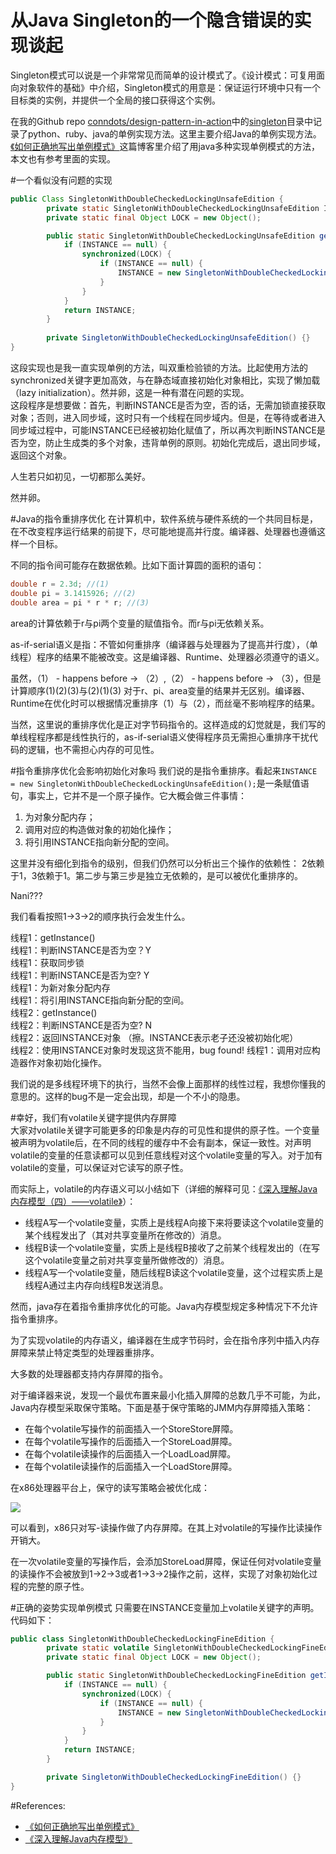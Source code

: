 从Java Singleton的一个隐含错误的实现谈起
============
Singleton模式可以说是一个非常常见而简单的设计模式了。《设计模式：可复用面向对象软件的基础》中介绍，Singleton模式的用意是：保证运行环境中只有一个目标类的实例，并提供一个全局的接口获得这个实例。  
  
在我的Github repo [conndots/design-pattern-in-action](https://github.com/conndots/design-patterns-in-action)中的[singleton]()目录中记录了python、ruby、java的单例实现方法。这里主要介绍Java的单例实现方法。[《如何正确地写出单例模式》](http://wuchong.me/blog/2014/08/28/how-to-correctly-write-singleton-pattern/)这篇博客里介绍了用java多种实现单例模式的方法，本文也有参考里面的实现。  
  
#一个看似没有问题的实现
  
```java
public Class SingletonWithDoubleCheckedLockingUnsafeEdition {
        private static SingletonWithDoubleCheckedLockingUnsafeEdition INSTANCE = null;
        private static final Object LOCK = new Object();

        public static SingletonWithDoubleCheckedLockingUnsafeEdition getInstance() {
            if (INSTANCE == null) {
                synchronized(LOCK) {
                    if (INSTANCE == null) {
                        INSTANCE = new SingletonWithDoubleCheckedLockingUnsafeEdition();
                    }
                }
            }
            return INSTANCE;
        }
        
        private SingletonWithDoubleCheckedLockingUnsafeEdition() {}
}
```
   
这段实现也是我一直实现单例的方法，叫双重检验锁的方法。比起使用方法的synchronized关键字更加高效，与在静态域直接初始化对象相比，实现了懒加载（lazy initialization）。然并卵，这是一种有潜在问题的实现。  
这段程序是想要做：首先，判断INSTANCE是否为空，否的话，无需加锁直接获取对象；否则，进入同步域，这时只有一个线程在同步域内。但是，在等待或者进入同步域过程中，可能INSTANCE已经被初始化赋值了，所以再次判断INSTANCE是否为空，防止生成类的多个对象，违背单例的原则。初始化完成后，退出同步域，返回这个对象。  
  
人生若只如初见，一切都那么美好。  
  
然并卵。  
  
#Java的指令重排序优化
在计算机中，软件系统与硬件系统的一个共同目标是，在不改变程序运行结果的前提下，尽可能地提高并行度。编译器、处理器也遵循这样一个目标。  
  
不同的指令间可能存在数据依赖。比如下面计算圆的面积的语句：      
  
```java
double r = 2.3d; //(1)
double pi = 3.1415926; //(2)
double area = pi * r * r; //(3)
```    
  
area的计算依赖于r与pi两个变量的赋值指令。而r与pi无依赖关系。  
  
as-if-serial语义是指：不管如何重排序（编译器与处理器为了提高并行度），（单线程）程序的结果不能被改变。这是编译器、Runtime、处理器必须遵守的语义。  
  
虽然，（1） - happens before -> （2）,（2） - happens before -> （3），但是计算顺序(1)(2)(3)与(2)(1)(3)  对于r、pi、area变量的结果并无区别。编译器、Runtime在优化时可以根据情况重排序（1）与（2），而丝毫不影响程序的结果。  
  
当然，这里说的重排序优化是正对字节码指令的。这样造成的幻觉就是，我们写的单线程程序都是线性执行的，as-if-serial语义使得程序员无需担心重排序干扰代码的逻辑，也不需担心内存的可见性。  
  
#指令重排序优化会影响初始化对象吗
我们说的是指令重排序。看起来`INSTANCE = new SingletonWithDoubleCheckedLockingUnsafeEdition();`是一条赋值语句，事实上，它并不是一个原子操作。它大概会做三件事情：  
1. 为对象分配内存；  
2. 调用对应的构造做对象的初始化操作；  
3. 将引用INSTANCE指向新分配的空间。  

这里并没有细化到指令的级别，但我们仍然可以分析出三个操作的依赖性： 2依赖于1，3依赖于1。第二步与第三步是独立无依赖的，是可以被优化重排序的。  
  
Nani???  
  
我们看看按照1->3->2的顺序执行会发生什么。  
  
线程1：getInstance()  
线程1：判断INSTANCE是否为空？Y  
线程1：获取同步锁  
线程1：判断INSTANCE是否为空? Y  
线程1：为新对象分配内存  
线程1：将引用INSTANCE指向新分配的空间。  
线程2：getInstance()  
线程2：判断INSTANCE是否为空? N  
线程2：返回INSTANCE对象 （擦。INSTANCE表示老子还没被初始化呢）  
线程2：使用INSTANCE对象时发现这货不能用，bug found!
线程1：调用对应构造器作对象初始化操作。  
  
我们说的是多线程环境下的执行，当然不会像上面那样的线性过程，我想你懂我的意思的。这样的bug不是一定会出现，却是一个不小的隐患。  
  
#幸好，我们有volatile关键字提供内存屏障  
大家对volatile关键字可能更多的印象是内存的可见性和提供的原子性。一个变量被声明为volatile后，在不同的线程的缓存中不会有副本，保证一致性。对声明volatile的变量的任意读都可以见到任意线程对这个volatile变量的写入。对于加有volatile的变量，可以保证对它读写的原子性。  
  
而实际上，volatile的内存语义可以小结如下（详细的解释可见：[《深入理解Java内存模型（四）——volatile》](http://www.infoq.com/cn/articles/java-memory-model-4)）：  
  
* 线程A写一个volatile变量，实质上是线程A向接下来将要读这个volatile变量的某个线程发出了（其对共享变量所在修改的）消息。  
* 线程B读一个volatile变量，实质上是线程B接收了之前某个线程发出的（在写这个volatile变量之前对共享变量所做修改的）消息。  
* 线程A写一个volatile变量，随后线程B读这个volatile变量，这个过程实质上是线程A通过主内存向线程B发送消息。  
  
然而，java存在着指令重排序优化的可能。Java内存模型规定多种情况下不允许指令重排序。  
  
为了实现volatile的内存语义，编译器在生成字节码时，会在指令序列中插入内存屏障来禁止特定类型的处理器重排序。
  
大多数的处理器都支持内存屏障的指令。    
    
对于编译器来说，发现一个最优布置来最小化插入屏障的总数几乎不可能，为此，Java内存模型采取保守策略。下面是基于保守策略的JMM内存屏障插入策略：  
  
* 在每个volatile写操作的前面插入一个StoreStore屏障。  
* 在每个volatile写操作的后面插入一个StoreLoad屏障。  
* 在每个volatile读操作的后面插入一个LoadLoad屏障。  
* 在每个volatile读操作的后面插入一个LoadStore屏障。   
  
在x86处理器平台上，保守的读写策略会被优化成：  
  
![](http://cdn.infoqstatic.com/statics_s1_20150807-0037u2/resource/articles/java-memory-model-4/zh/resources/7.png)
  
可以看到，x86只对写-读操作做了内存屏障。在其上对volatile的写操作比读操作开销大。  
  
在一次volatile变量的写操作后，会添加StoreLoad屏障，保证任何对volatile变量的读操作不会被放到1->2->3或者1->3->2操作之前，这样，实现了对象初始化过程的完整的原子性。  
    
  
#正确的姿势实现单例模式
只需要在INSTANCE变量加上volatile关键字的声明。代码如下：  
  
```java
public class SingletonWithDoubleCheckedLockingFineEdition {
        private static volatile SingletonWithDoubleCheckedLockingFineEdition INSTANCE = null;
        private static final Object LOCK = new Object();

        public static SingletonWithDoubleCheckedLockingFineEdition getInstance() {
            if (INSTANCE == null) {
                synchronized(LOCK) {
                    if (INSTANCE == null) {
                        INSTANCE = new SingletonWithDoubleCheckedLockingFineEdition();
                    }
                }
            }
            return INSTANCE;
        }

        private SingletonWithDoubleCheckedLockingFineEdition() {}
}
```             
     


#References:
* [《如何正确地写出单例模式》](http://wuchong.me/blog/2014/08/28/how-to-correctly-write-singleton-pattern/)
* [《深入理解Java内存模型》](http://www.infoq.com/resource/minibooks/java_memory_model/zh/pdf/think_deep_in_java_mem_model.pdf)